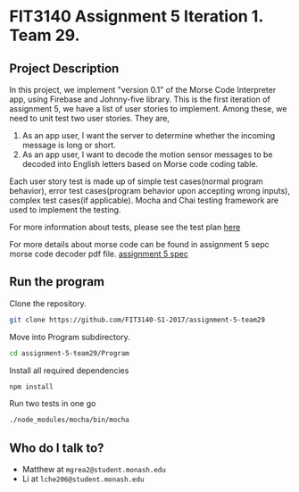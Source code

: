 # FIT3140 Assignment 5 Iteration 1. Team 29.

## Project Description ##
In this project, we implement "version 0.1" of the Morse Code Interpreter app, using Firebase and Johnny-five library. 
This is the first iteration of assignment 5, we have a list of user stories to implement. Among these, we need to unit test two user stories. They are, 
1) As an app user, I want the server to determine whether the incoming message is long or short.
2) As an app user, I want to decode the motion sensor messages to be decoded into English letters based on Morse code coding table.

Each user story test is made up of simple test cases(normal program behavior), error test cases(program behavior upon accepting wrong inputs), complex test cases(if applicable). Mocha and Chai testing framework are used to implement the testing.

For more information about tests, please see the test plan [here](https://github.com/FIT3140-S1-2017/assignment-5-team29/raw/master/Docs/TestPlans.pdf)

For more details about morse code can be found in assignment 5 sepc morse code decoder pdf file. [assignment 5 spec](https://github.com/FIT3140-S1-2017/assignment-5-team29/blob/master/Docs/FIT3140Assignment5%20MorseCodeDecoder.pdf)

## Run the program ##
Clone the repository.
```bash
git clone https://github.com/FIT3140-S1-2017/assignment-5-team29
```
Move into Program subdirectory.
```bash
cd assignment-5-team29/Program
```
Install all required dependencies
```bash
npm install
```
Run two tests in one go
```bash
./node_modules/mocha/bin/mocha
```

## Who do I talk to? ##

* Matthew at `mgrea2@student.monash.edu`
* Li at `lche206@student.monash.edu`




